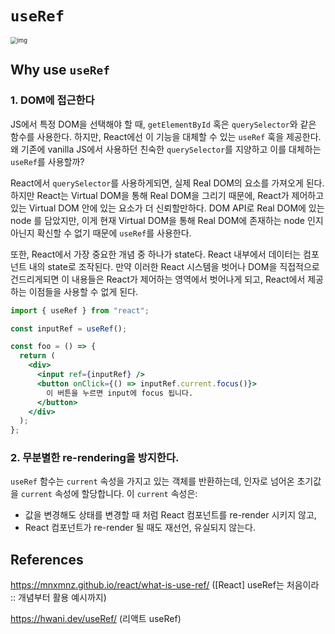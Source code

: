 # `useRef`

<img src="https://drek4537l1klr.cloudfront.net/larsen3/v-3/Figures/06_img_0004.png" alt="img" style="zoom: 67%;" />

## Why use `useRef`

### 1. DOM에 접근한다

JS에서 특정 DOM을 선택해야 할 때, `getElementById` 혹은 `querySelector`와 같은 함수를 사용한다. 하지만, React에선 이 기능을 대체할 수 있는 `useRef` 훅을 제공한다. 왜 기존에 vanilla JS에서 사용하던 친숙한 `querySelector`를 지양하고 이를 대체하는 `useRef`를 사용할까?

React에서 `querySelector`를 사용하게되면, 실제 Real DOM의 요소를 가져오게 된다. 하지만 React는 Virtual DOM을 통해 Real DOM을 그리기 때문에, React가 제어하고있는 Virtual DOM 안에 있는 요소가 더 신뢰할만하다. DOM API로 Real DOM에 있는 node 를 담았지만, 이게 현재 Virtual DOM을 통해 Real DOM에 존재하는 node 인지 아닌지 확신할 수 없기 때문에 `useRef`를 사용한다.

또한, React에서 가장 중요한 개념 중 하나가 state다. React 내부에서 데이터는 컴포넌트 내의 state로 조작된다. 만약 이러한 React 시스템을 벗어나 DOM을 직접적으로 건드리게되면 이 내용들은 React가 제어하는 영역에서 벗어나게 되고, React에서 제공하는 이점들을 사용할 수 없게 된다.

```jsx
import { useRef } from "react";

const inputRef = useRef();

const foo = () => {
  return (
    <div>
      <input ref={inputRef} />
      <button onClick={() => inputRef.current.focus()}>
        이 버튼을 누르면 input에 focus 됩니다.
      </button>
    </div>
  );
};
```

### 2. 무분별한 re-rendering을 방지한다.

`useRef` 함수는 `current` 속성을 가지고 있는 객체를 반환하는데, 인자로 넘어온 초기값을 `current` 속성에 할당합니다. 이 `current` 속성은:

- 값을 변경해도 상태를 변경할 때 처럼 React 컴포넌트를 re-render 시키지 않고,
- React 컴포넌트가 re-render 될 때도 재선언, 유실되지 않는다.



## References

https://mnxmnz.github.io/react/what-is-use-ref/ ([React] useRef는 처음이라 :: 개념부터 활용 예시까지)

https://hwani.dev/useRef/ (리액트 useRef)